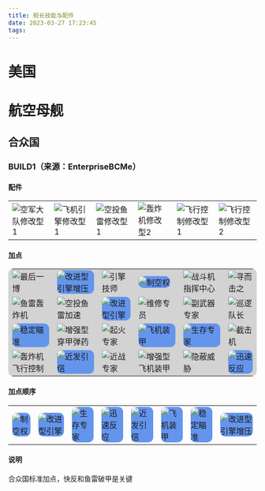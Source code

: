 ```yaml
---
title: 舰长技能与配件
date: 2023-03-27 17:23:45
tags:
---
```

# 美国

# 航空母舰
## 合众国
### BUILD1（来源：EnterpriseBCMe）
#### 配件
<table>
    <tr>
        <td><img src="https://iwarship.net/wowsdb/static/img/modernization/icon_modernization_PCM003_Airplanes_Mod_I.png" title="空军大队修改型1"></td>
        <td><img src="https://iwarship.net/wowsdb/static/img/modernization/icon_modernization_PCM068_PlaneEngine_Mod_I.png" title="飞机引擎修改型1"></td>
        <td><img src="https://iwarship.net/wowsdb/static/img/modernization/icon_modernization_PCM071_TorpedoBombs_Mod_I.png" title="空投鱼雷修改型1"></td>
        <td><img src="https://iwarship.net/wowsdb/static/img/modernization/icon_modernization_PCM065_DiveBomber_Mod_I.png" title="轰炸机修改型2"></td>
        <td><img src="https://iwarship.net/wowsdb/static/img/modernization/icon_modernization_PCM009_FlightControl_Mod_I.png" title="飞行控制修改型1"></td>
        <td><img src="https://iwarship.net/wowsdb/static/img/modernization/icon_modernization_PCM016_FlightControl_Mod_II.png" title="飞行控制修改型2"></td>
    </tr>
</table>

#### 加点
<table style="background-color:LightGray;border-radius:10px">
    <tr>
        <td><img src="https://iwarship.net/wowsdb/static/img/skill/planes_forsage_renewal.png" title="最后一博"></td>
        <td><img style="background-color:CornflowerBlue;border-radius:10px" src="https://iwarship.net/wowsdb/static/img/skill/planes_forsage_duration.png" title="改进型引擎增压"></td>
        <td><img src="https://iwarship.net/wowsdb/static/img/skill/planes_consumables_speedbooster_reload.png" title="引擎技师"></td>
        <td><img style="background-color:CornflowerBlue;border-radius:10px" src="https://iwarship.net/wowsdb/static/img/skill/planes_reload.png" title="制空权"></td>
        <td><img src="https://iwarship.net/wowsdb/static/img/skill/consumables_fighter_additional.png" title="战斗机指挥中心"></td>
        <td><img src="https://iwarship.net/wowsdb/static/img/skill/planes_consumables_callfighters_range.png" title="寻而击之"></td>
    </tr>
    <tr>
        <td><img src="https://iwarship.net/wowsdb/static/img/skill/planes_torpedo_armingrange.png" title="鱼雷轰炸机"></td>
        <td><img src="https://iwarship.net/wowsdb/static/img/skill/planes_torpedo_speed.png" title="空投鱼雷加速"></td>
        <td><img style="background-color:CornflowerBlue;border-radius:10px" src="https://iwarship.net/wowsdb/static/img/skill/planes_speed.png" title="改进型引擎"></td>
        <td><img src="https://iwarship.net/wowsdb/static/img/skill/planes_consumables_regeneratehealth_upgrade.png" title="维修专员"></td>
        <td><img src="https://iwarship.net/wowsdb/static/img/skill/aa_damage_constant_bubbles_cv.png" title="副武器专家"></td>
        <td><img src="https://iwarship.net/wowsdb/static/img/skill/planes_consumables_callfighters_additional.png" title="巡逻队长"></td>
    </tr>
    <tr>
        <td><img style="background-color:CornflowerBlue ;border-radius:10px" src="https://iwarship.net/wowsdb/static/img/skill/planes_aiming_boost.png" title="稳定瞄准"></td>
        <td><img src="https://iwarship.net/wowsdb/static/img/skill/planes_ap_damage.png" title="增强型穿甲弹药"></td>
        <td><img src="https://iwarship.net/wowsdb/static/img/skill/he_fire_probability_cv.png" title="起火专家"></td>
        <td><img style="background-color:CornflowerBlue;border-radius:10px" src="https://iwarship.net/wowsdb/static/img/skill/planes_defense_damage_constant.png" title="飞机装甲"></td>
        <td><img style="background-color:CornflowerBlue;border-radius:10px" src="https://iwarship.net/wowsdb/static/img/skill/planes_hp.png" title="生存专家"></td>
        <td><img src="https://iwarship.net/wowsdb/static/img/skill/planes_consumables_callfighters_upgrade.png" title="截击机"></td>
    </tr>
    <tr>
        <td><img src="https://iwarship.net/wowsdb/static/img/skill/planes_divebomber_speed.png" title="轰炸机飞行控制"></td>
        <td><img style="background-color:CornflowerBlue;border-radius:10px" src="https://iwarship.net/wowsdb/static/img/skill/planes_torpedo_uw_reduced.png" title="近发引信"></td>
        <td><img src="https://iwarship.net/wowsdb/static/img/skill/atba_upgrade.png" title="近战专家"></td>
        <td><img src="https://iwarship.net/wowsdb/static/img/skill/planes_defense_damage_bubbles.png" title="增强型飞机装甲"></td>
        <td><img src="https://iwarship.net/wowsdb/static/img/skill/detection_visibility_crashcrew.png" title="隐蔽威胁"></td>
        <td><img style="background-color:CornflowerBlue;border-radius:10px" src="https://iwarship.net/wowsdb/static/img/skill/planes_consumables_callfighters_preparationtime.png" title="迅速反应"></td>
    </tr>
</table>

#### 加点顺序
<table>
    <tr>
        <td><img style="background-color:CornflowerBlue;border-radius:10px" src="https://iwarship.net/wowsdb/static/img/skill/planes_reload.png" title="制空权"></td>
        <td><img style="background-color:CornflowerBlue;border-radius:10px" src="https://iwarship.net/wowsdb/static/img/skill/planes_speed.png" title="改进型引擎"></td>
        <td><img style="background-color:CornflowerBlue;border-radius:10px" src="https://iwarship.net/wowsdb/static/img/skill/planes_hp.png" title="生存专家"></td>
        <td><img style="background-color:CornflowerBlue;border-radius:10px" src="https://iwarship.net/wowsdb/static/img/skill/planes_consumables_callfighters_preparationtime.png" title="迅速反应"></td>
        <td><img style="background-color:CornflowerBlue;border-radius:10px" src="https://iwarship.net/wowsdb/static/img/skill/planes_torpedo_uw_reduced.png" title="近发引信"></td>
        <td><img style="background-color:CornflowerBlue;border-radius:10px" src="https://iwarship.net/wowsdb/static/img/skill/planes_defense_damage_constant.png" title="飞机装甲"></td>
        <td><img style="background-color:CornflowerBlue;border-radius:10px" src="https://iwarship.net/wowsdb/static/img/skill/planes_aiming_boost.png" title="稳定瞄准"></td>
        <td><img style="background-color:CornflowerBlue;border-radius:10px" src="https://iwarship.net/wowsdb/static/img/skill/planes_forsage_duration.png" title="改进型引擎增压"></td>
    </tr>
</table>

#### 说明
合众国标准加点，快反和鱼雷破甲是关键